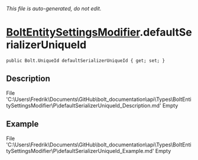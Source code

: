 *This file is auto-generated, do not edit.*

# [BoltEntitySettingsModifier](Types/BoltEntitySettingsModifier.md).defaultSerializerUniqueId
`public Bolt.UniqueId defaultSerializerUniqueId { get; set; }`
## Description
File 'C:\Users\Fredrik\Documents\GitHub\bolt_documentation\api\Types\BoltEntitySettingsModifier\P\defaultSerializerUniqueId_Description.md' Empty
## Example
File 'C:\Users\Fredrik\Documents\GitHub\bolt_documentation\api\Types\BoltEntitySettingsModifier\P\defaultSerializerUniqueId_Example.md' Empty
